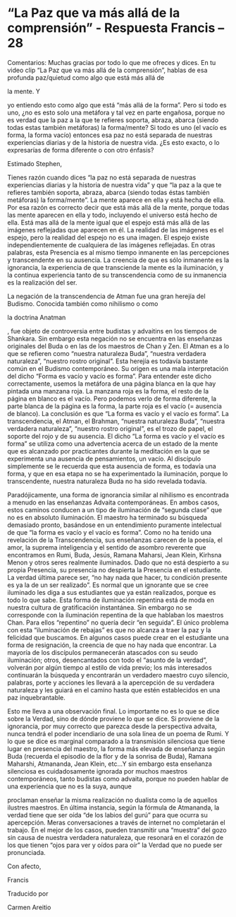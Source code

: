 # “La Paz que va más allá de la comprensión” - Respuesta Francis – 28

Comentarios: Muchas gracias por todo lo que me ofreces y dices. En tu video clip “La Paz que va más allá de la comprensión”, hablas de esa profunda paz/quietud como algo que está más allá de 

la mente. Y

yo entiendo esto como algo que está “más allá de la forma”. Pero si todo es uno, ¿no es esto solo una metáfora y tal vez en parte engañosa, porque no es verdad que la paz a la que te refieres soporta, abraza, abarca (siendo todas estas también metáforas) la forma/mente? Si todo es uno (el vacío es forma, la forma vacío) entonces esa paz no está separada de nuestras experiencias diarias y de la historia de nuestra vida. ¿Es esto exacto, o lo expresarías de forma diferente o con otro énfasis? 

Estimado Stephen,

Tienes razón cuando dices “la paz no está separada de nuestras experiencias diarias y la historia de nuestra vida” y que “la paz a la que te refieres también soporta, abraza, abarca (siendo todas éstas también metáforas) la forma/mente”. La mente aparece en ella y está hecha de ella. Por esa razón es correcto decir que está más allá de la mente, porque todas las mente aparecen en ella y todo, incluyendo el universo está hecho de ella. Está mas allá de la mente igual que el espejo está más allá de las imágenes reflejadas que aparecen en él. La realidad de las imágenes es el espejo, pero la realidad del espejo no es una imagen. El espejo existe independientemente de cualquiera de las imágenes reflejadas. En otras palabras, esta Presencia es al mismo tiempo inmanente en las percepciones y transcendente en su ausencia. La creencia de que es sólo inmanente es la ignorancia, la experiencia de que transciende la mente es la iluminación, y la continua experiencia tanto de su transcendencia como de su inmanencia es la realización del ser.

La negación de la transcendencia de Atman fue una gran herejía del Budismo. Conocida también como nihilismo o como 

la doctrina Anatman

, fue objeto de controversia entre budistas y advaitins en los tiempos de Shankara. Sin embargo esta negación no se encuentra en las enseñanzas originales del Buda o en las de los maestros de Chan y Zen. El Atman es a lo que se refieren como “nuestra naturaleza Buda”, “nuestra verdadera naturaleza”, “nuestro rostro original”. Esta herejía es todavía bastante común en el Budismo contemporáneo. Su origen es una mala interpretación del dicho “Forma es vacío y vacío es forma”. Para entender este dicho correctamente, usemos la metáfora de una página blanca en la que hay pintada una manzana roja. La manzana roja es la forma, el resto de la página en blanco es el vacío. Pero podemos verlo de forma diferente, la parte blanca de la página es la forma, la parte roja es el vacío (= ausencia de blanco). La conclusión es que “La forma es vacío y el vacío es forma”. La transcendencia, el Atman, el Brahman, “nuestra naturaleza Buda”, “nuestra verdadera naturaleza”, “nuestro rostro original”, es el trozo de papel, el soporte del rojo y de su ausencia. El dicho “La forma es vacío y el vacío es forma” se utiliza como una advertencia acerca de un estado de la mente que es alcanzado por practicantes durante la meditación en la que se experimenta una ausencia de pensamientos, un vacío. Al discípulo simplemente se le recuerda que esta ausencia de forma, es todavía una forma, y que en esa etapa no se ha experimentado la iluminación, porque lo transcendente, nuestra naturaleza Buda no ha sido revelada todavía.

Paradójicamente, una forma de ignorancia similar al nihilismo es encontrada a menudo en las enseñanzas Advaita contemporáneas. En ambos casos, estos caminos conducen a un tipo de iluminación de “segunda clase” que no es en absoluto iluminación. El maestro ha terminado su búsqueda demasiado pronto, basándose en un entendimiento puramente intelectual de que “la forma es vacío y el vacío es forma”. Como no ha tenido una revelación de la Transcendencia, sus enseñanzas carecen de la poesía, el amor, la suprema inteligencia y el sentido de asombro reverente que encontramos en Rumi, Buda, Jesús, Ramana Maharsi, Jean Klein, Kirhsna Menon y otros seres realmente iluminados. Dado que no está despierto a su propia Presencia, su presencia no despierta la Presencia en el estudiante. La verdad última parece ser, “no hay nada que hacer, tu condición presente es ya la de un ser realizado”. Es normal que un ignorante que se cree iluminado les diga a sus estudiantes que ya están realizados, porque es todo lo que sabe. Esta forma de iluminación repentina está de moda en nuestra cultura de gratificación instantánea. Sin embargo no se corresponde con la iluminación repentina de la que hablaban los maestros Chan. Para ellos “repentino” no quería decir “en seguida”. El único problema con esta “iluminación de rebajas” es que no alcanza a traer la paz y la felicidad que buscamos. En algunos casos puede crear en el estudiante una forma de resignación, la creencia de que no hay nada que encontrar. La mayoría de los discípulos permanecerán atascados con su seudo iluminación; otros, desencantados con todo el “asunto de la verdad”, volverán por algún tiempo al estilo de vida previo; los más interesados continuarán la búsqueda y encontrarán un verdadero maestro cuyo silencio, palabras, porte y acciones les llevará a la apercepción de su verdadera naturaleza y les guiará en el camino hasta que estén establecidos en una paz inquebrantable.

Esto me lleva a una observación final. Lo importante no es lo que se dice sobre la Verdad, sino de dónde proviene lo que se dice. Si proviene de la ignorancia, por muy correcto que parezca desde la perspectiva advaita, nunca tendrá el poder incendiario de una sola línea de un poema de Rumi. Y lo que se dice es marginal comparado a la transmisión silenciosa que tiene lugar en presencia del maestro, la forma más elevada de enseñanza según Buda (recuerda el episodio de la flor y de la sonrisa de Buda), Ramana Maharshi, Atmananda, Jean Klein, etc…Y sin embargo esta enseñanza silenciosa es cuidadosamente ignorada por muchos maestros contemporáneos, tanto budistas como advaita, porque no pueden hablar de una experiencia que no es la suya, aunque

proclaman enseñar la misma realización no dualista como la de aquellos ilustres maestros. En última instancia, según la fórmula de Atmananda, la verdad tiene que ser oída “de los labios del gurú” para que ocurra su apercepción. Meras conversaciones a través de internet no completarán el trabajo. En el mejor de los casos, pueden transmitir una “muestra” del gozo sin causa de nuestra verdadera naturaleza, que resonará en el corazón de los que tienen “ojos para ver y oídos para oír” la Verdad que no puede ser pronunciada.

Con afecto,

Francis

Traducido por 

Carmen Areitio

